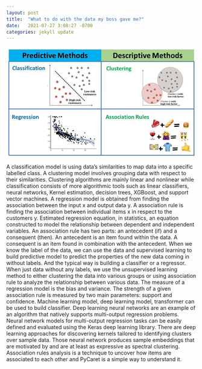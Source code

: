 ```yaml
---
layout: post
title:  "What to do with the data my boss gave me?"
date:   2021-07-27 3:08:27 -0700
categories: jekyll update
---
```

![Alt Text](/assets/img/association.jpg)

A classification model is using data’s similarities to map data into a specific labelled class.  A clustering model involves grouping data with respect to their similarities. Clustering algorithms are mainly linear and nonlinear while classification consists of more algorithmic tools such as linear classifiers, neural networks, Kernel estimation, decision trees, XGBoost, and support vector machines.
A regression model is obtained from finding the association between the input x and output data y. A association rule is finding the association between individual items x in respect to the customers y. Estimated regression equation, in statistics, an equation constructed to model the relationship between dependent and independent variables. An association rule has two parts: an antecedent (if) and a consequent (then). An antecedent is an item found within the data. A consequent is an item found in combination with the antecedent.
When we know the label of the data, we can use the data and supervised learning to build predictive model to predict the properties of the new data coming in without labels. And the typical way is building a classifier or a regressor. When just data without any labels, we use the unsupervised learning method to either clustering the data into various groups or using association rule to analyze the relationship between various data. The measure of a regression model is the bias and variance. The strength of a given association rule is measured by two main parameters: support and confidence.
Machine learning model, deep learning model, transformer can be used to build classifier. Deep learning neural networks are an example of an algorithm that natively supports multi-output regression problems. Neural network models for multi-output regression tasks can be easily defined and evaluated using the Keras deep learning library.
There are deep learning approaches for discovering kernels tailored to identifying clusters over sample data. Those neural network produces sample embeddings that are motivated by and are at least as expressive as spectral clustering. Association rules analysis is a technique to uncover how items are associated to each other and PyCaret is a simple way to understand it. 
